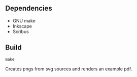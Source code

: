 ## Dependencies

* GNU make
* Inkscape
* Scribus

## Build

```make```

Creates pngs from svg sources and renders an example pdf.
